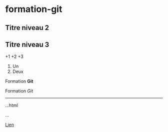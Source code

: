 # formation-git

## Titre niveau 2

## Titre niveau 3

+1
+2
+3

1. Un
2. Deux

Formation **Git**

Formation *Git*

---

...html
<html></html>
...

[Lien](http://google.fr)